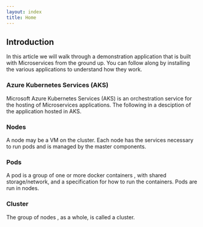 ```yaml
---
layout: index
title: Home
---
```


## Introduction 

In this article we will walk through a demonstration application that is built with Microservices from the ground up. You can follow along by installing the various applications to understand how they work.

### Azure Kubernetes Services (AKS)

Microsoft Azure Kubernetes Services (AKS) is an orchestration service for the hosting of Microservices applications. The following in a desciption of the application hosted in AKS.

### Nodes

A node may be a VM on the cluster. Each node has the services necessary to run pods and is managed by the master components.

### Pods

A pod is a group of one or more docker containers , with shared storage/network, and a specification for how to run the containers. Pods are run in nodes.

### Cluster

The group of nodes , as a whole, is called a cluster.


